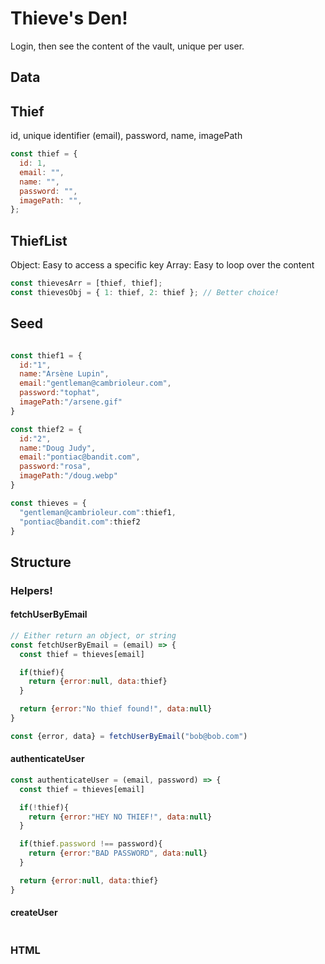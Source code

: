 # Thieve's Den!

Login, then see the content of the vault, unique per user.

## Data

## Thief

id, unique identifier (email), password, name, imagePath

```js
const thief = {
  id: 1,
  email: "",
  name: "",
  password: "",
  imagePath: "",
};
```

## ThiefList

Object: Easy to access a specific key
Array: Easy to loop over the content


```js
const thievesArr = [thief, thief];
const thievesObj = { 1: thief, 2: thief }; // Better choice!
```

## Seed

```jsx

const thief1 = {
  id:"1",
  name:"Arsène Lupin",
  email:"gentleman@cambrioleur.com",
  password:"tophat",
  imagePath:"/arsene.gif"
}

const thief2 = {
  id:"2",
  name:"Doug Judy",
  email:"pontiac@bandit.com",
  password:"rosa",
  imagePath:"/doug.webp"
}

const thieves = {
  "gentleman@cambrioleur.com":thief1,
  "pontiac@bandit.com":thief2
}

```

## Structure

### Helpers!

#### fetchUserByEmail

```js
// Either return an object, or string
const fetchUserByEmail = (email) => {
  const thief = thieves[email]

  if(thief){
    return {error:null, data:thief}
  }

  return {error:"No thief found!", data:null}
}

const {error, data} = fetchUserByEmail("bob@bob.com")

```

#### authenticateUser

```js
const authenticateUser = (email, password) => {
  const thief = thieves[email]

  if(!thief){
    return {error:"HEY NO THIEF!", data:null}
  }

  if(thief.password !== password){
    return {error:"BAD PASSWORD", data:null}
  }

  return {error:null, data:thief}
}
```

#### createUser

```js

```

### HTML
